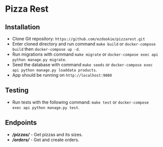 # Pizza Rest

## Installation

* Clone Git repository: `https://github.com/ezdookie/pizzarest.git`
* Enter cloned directory and run command `make build` or `docker-compose build` then `docker-compose up -d`.
* Run migrations with command `make migrate` or `docker-compose exec api python manage.py migrate`.
* Seed the database with command `make seeds` or `docker-compose exec api python manage.py loaddata products`.
* App should be running on `http://localhost:9080`

## Testing
* Run tests with the following command: `make test` or `docker-compose exec api python manage.py test`.

## Endpoints
* ***/pizzas/*** - Get pizzas and its sizes.
* ***/orders/*** - Get and create orders.

